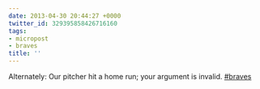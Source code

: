 ```yaml
---
date: 2013-04-30 20:44:27 +0000
twitter_id: 329395858426716160
tags:
- micropost
- braves
title: ''
---
```


Alternately: Our pitcher hit a home run; your argument is invalid. [#braves](https://twitter.com/hashtag/braves)
